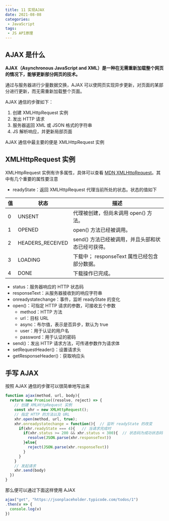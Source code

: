 ```yaml
---
title: 11 实现AJAX
date: 2021-08-08
categories:
 - JavaScript
tags:
 - JS API原理
---
```






## AJAX 是什么

**AJAX（Asynchronous JavaScript and XML）是一种在无需重新加载整个网页的情况下，能够更新部分网页的技术。**

通过与服务器进行少量数据交换，AJAX 可以使网页实现异步更新，对页面的某部分进行更新，而无需重新加载整个页面。

AJAX 通信的步骤如下：

1. 创建 XMLHttpRequest 实例
2. 发出 HTTP 请求
3. 服务器返回 XML 或 JSON 格式的字符串
4. JS 解析响应，并更新局部页面

AJAX 通信中最主要的便是 XMLHttpRequest 实例

## XMLHttpRequest 实例

XMLHttpRequest 实例有许多属性，具体可以查看 [MDN XMLHttpRequest](https://developer.mozilla.org/zh-CN/docs/Web/API/XMLHttpRequest)。其中有几个重要的属性要注意

+ readyState：返回 XMLHttpRequest 代理当前所处的状态。状态的值如下

| 值   | 状态             | 描述                                              |
| ---- | ---------------- | ------------------------------------------------- |
| 0    | UNSENT           | 代理被创建，但尚未调用 open() 方法。              |
| 1    | OPENED           | open() 方法已经被调用。                           |
| 2    | HEADERS_RECEIVED | send() 方法已经被调用，并且头部和状态已经可获得。 |
| 3    | LOADING          | 下载中； responseText 属性已经包含部分数据。      |
| 4    | DONE             | 下载操作已完成。                                  |

+ status：服务器响应的 HTTP 状态码
+ responseText：从服务器接收到的响应字符串
+ onreadystatechange：事件，监听 readyState 的变化
+ open()：可指定 HTTP 请求的参数，可接收五个参数
  + method：HTTP 方法
  + url：目标 URL
  + async：布尔值，表示是否异步，默认为 true
  + user：用于认证的用户名
  + password：用于认证的密码
+ send()：发出 HTTP 请求方法，可传递参数作为请求体
+ setRequestHeader()：设置请求头
+ getResponseHeader()：获取响应头



## 手写 AJAX

按照 AJAX 通信的步骤可以很简单地写出来

```js
function ajax(method, url, body){
  return new Promise((resolve, reject) => {
    // 创建 XMLHttpRequest 实例
    const xhr = new XMLHttpRequest();
    // 指定 HTTP 的方法以及 URL
    xhr.open(method, url, true);
    xhr.onreadystatechange = function(){  // 监听 readyState 的改变
      if(xhr.readyState === 4){   // 当请求完成时
        if(xhr.status >= 200 && xhr.status < 300){  // 状态码为成功状态码
          resolve(JSON.parse(xhr.responseText))
        }else{
          reject(JSON.parse(xhr.responseText))
        }
      }
    }
    // 发起请求
    xhr.send(body)
  })
}
```

那么便可以通过下面这样使用 AJAX

```js
ajax("get", "https://jsonplaceholder.typicode.com/todos/1")
.then(v => {
  console.log(v)
})
```

